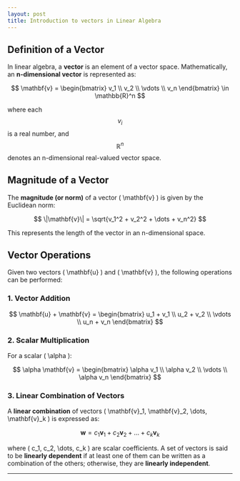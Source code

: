 ```yaml
---
layout: post
title: Introduction to vectors in Linear Algebra
---
```



## Definition of a Vector

In linear algebra, a **vector** is an element of a vector space. Mathematically, an **n-dimensional vector** is represented as:

$$
\mathbf{v} = \begin{bmatrix} v_1 \\ v_2 \\ \vdots \\ v_n \end{bmatrix} \in \mathbb{R}^n
$$

where each $$ v_i $$ is a real number, and $$ \mathbb{R}^n $$ denotes an n-dimensional real-valued vector space.

## Magnitude of a Vector

The **magnitude (or norm)** of a vector \( \mathbf{v} \) is given by the Euclidean norm:

$$
\|\mathbf{v}\| = \sqrt{v_1^2 + v_2^2 + \dots + v_n^2}
$$

This represents the length of the vector in an n-dimensional space.

## Vector Operations

Given two vectors \( \mathbf{u} \) and \( \mathbf{v} \), the following operations can be performed:

### 1. Vector Addition

$$
\mathbf{u} + \mathbf{v} = \begin{bmatrix} u_1 + v_1 \\ u_2 + v_2 \\ \vdots \\ u_n + v_n \end{bmatrix}
$$

### 2. Scalar Multiplication

For a scalar \( \alpha \):

$$
\alpha \mathbf{v} = \begin{bmatrix} \alpha v_1 \\ \alpha v_2 \\ \vdots \\ \alpha v_n \end{bmatrix}
$$

### 3. Linear Combination of Vectors

A **linear combination** of vectors \( \mathbf{v}_1, \mathbf{v}_2, \dots, \mathbf{v}_k \) is expressed as:

$$
\mathbf{w} = c_1 \mathbf{v}_1 + c_2 \mathbf{v}_2 + \dots + c_k \mathbf{v}_k
$$

where \( c_1, c_2, \dots, c_k \) are scalar coefficients. A set of vectors is said to be **linearly dependent** if at least one of them can be written as a combination of the others; otherwise, they are **linearly independent**.

---
